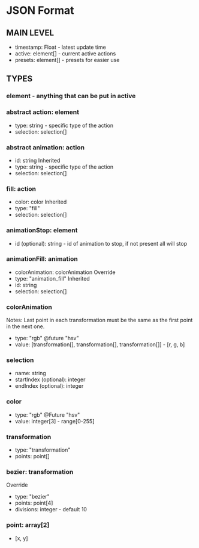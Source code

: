 



# JSON Format

## MAIN LEVEL

- timestamp: Float - latest update time
- active: element[] - current active actions
- presets: element[] - presets for easier use

## TYPES

### element - anything that can be put in active

### abstract action: element
- type: string - specific type of the action
- selection: selection[]

### abstract animation: action
- id: string
Inherited
- type: string - specific type of the action
- selection: selection[]

### fill: action
- color: color
Inherited
- type: "fill"
- selection: selection[]

### animationStop: element
- id (optional): string - id of animation to stop, if not present all will stop

### animationFill: animation
- colorAnimation: colorAnimation
Override
- type: "animation_fill"
Inherited
- id: string
- selection: selection[]

### colorAnimation
Notes: Last point in each transformation must be the same as the first point in the next one.
- type: "rgb" @future "hsv"
- value: [transformation[], transformation[], transformation[]] - [r, g, b] 

### selection
- name: string
- startIndex (optional): integer
- endIndex (optional): integer

### color
- type: "rgb" @Future "hsv"
- value: integer[3] - range[0-255]

### transformation
- type: "transformation"
- points: point[]

### bezier: transformation
Override
- type: "bezier"
- points: point[4]
- divisions: integer - default 10


### point: array[2]
- [x, y]